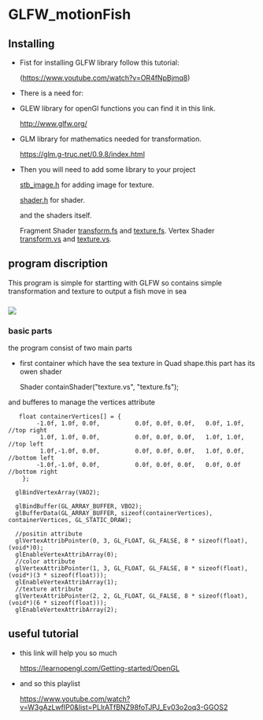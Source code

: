 # GLFW_motionFish

## Installing 
* Fist for installing GLFW library follow this tutorial: 

    (https://www.youtube.com/watch?v=OR4fNpBjmq8)
    
* There is a need for:

* GLEW library for openGl functions you can find it in this link. 

    http://www.glfw.org/

* GLM library for mathematics needed for transformation.

    https://glm.g-truc.net/0.9.8/index.html

* Then you will need to add some library to your project 

    [stb_image.h](https://github.com/AliaaSamir/GLFW_motionFish/blob/master/stb_image.h)       for adding image for texture.  

    [shader.h](https://github.com/AliaaSamir/GLFW_motionFish/blob/master/Shader.h)             for shader. 

    and the shaders itself. 

     Fragment Shader [transform.fs](https://github.com/AliaaSamir/GLFW_motionFish/blob/master/transform.fs) and [texture.fs](https://github.com/AliaaSamir/GLFW_motionFish/blob/master/texture.fs).
     Vertex Shader   [transform.vs](https://github.com/AliaaSamir/GLFW_motionFish/blob/master/transform.vs) and [texture.vs](https://github.com/AliaaSamir/GLFW_motionFish/blob/master/texture.vs).


## program discription
This program is simple for startting with GLFW so contains simple transformation and texture to output a fish move in sea 
###

![](https://media.giphy.com/media/5UrVo5LYFBEE1kfZxV/giphy.gif)

### basic parts
   the program consist of two main parts
   * first container which have the sea texture in Quad shape.this part has its owen shader 
  
	   	Shader containShader("texture.vs", "texture.fs");

   and bufferes to manage the vertices attribute 
 
	   float containerVertices[] = {
			-1.0f, 1.0f, 0.0f,			0.0f, 0.0f, 0.0f,	0.0f, 1.0f,  //top right
			 1.0f, 1.0f, 0.0f,			0.0f, 0.0f, 0.0f,	1.0f, 1.0f,  //top left
			 1.0f,-1.0f, 0.0f,			0.0f, 0.0f, 0.0f,	1.0f, 0.0f,  //bottom left
			-1.0f,-1.0f, 0.0f,			0.0f, 0.0f, 0.0f,	0.0f, 0.0f  //bottom right
		};

	  glBindVertexArray(VAO2);

	  glBindBuffer(GL_ARRAY_BUFFER, VBO2);
	  glBufferData(GL_ARRAY_BUFFER, sizeof(containerVertices), containerVertices, GL_STATIC_DRAW);

	  //positin attribute
	  glVertexAttribPointer(0, 3, GL_FLOAT, GL_FALSE, 8 * sizeof(float), (void*)0);
	  glEnableVertexAttribArray(0);
	  //color attribute
	  glVertexAttribPointer(1, 3, GL_FLOAT, GL_FALSE, 8 * sizeof(float), (void*)(3 * sizeof(float)));
	  glEnableVertexAttribArray(1);
	  //texture attribute
	  glVertexAttribPointer(2, 2, GL_FLOAT, GL_FALSE, 8 * sizeof(float), (void*)(6 * sizeof(float)));
	  glEnableVertexAttribArray(2);
 
   

## useful tutorial 
* this link will help you so much

    https://learnopengl.com/Getting-started/OpenGL
* and so this playlist

    https://www.youtube.com/watch?v=W3gAzLwfIP0&list=PLlrATfBNZ98foTJPJ_Ev03o2oq3-GGOS2


